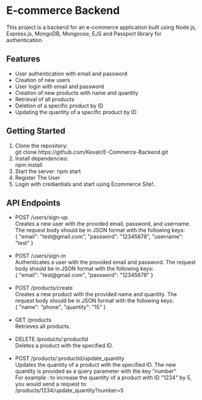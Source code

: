 <h1>E-commerce Backend</h1>
<p>This project is a backend for an e-commerce application built using Node.js, Express.js, MongoDB, Mongoose, EJS and Passport library for authentication.</p>

<h2>Features</h2>
<ul>
<li>User authentication with email and password</li>
<li>Creation of new users</li>
<li>User login with email and password</li>
<li>Creation of new products with name and quantity</li>
<li>Retrieval of all products</li>
<li>Deletion of a specific product by ID</li>
<li>Updating the quantity of a specific product by ID</li>
</ul>

<h2>Getting Started</h2>
<ol>
<li>Clone the repository: <br> git clone https://github.com/Kevalr/E-Commerce-Backend.git
</li>
<li>Install dependencies: <br> npm install</li>
<li>Start the server: npm start<br> </li>
<li>Register The User</li>
<li>Login with crediantials and start using Ecommerce Site!..</li>
</ol>

<h2>API Endpoints</h2>
<ul>
  <li>
     POST /users/sign-up <br>
     Creates a new user with the provided email, password, and username. The request body should be in JSON format with the following keys: <br>
     {
    "email": "test@gmail.com",
    "password": "12345678",
    "username": "test"
}
  </li>
  <br>
  <li>
     POST /users/sign-in <br>
     Authenticates a user with the provided email and password. The request body should be in JSON format with the following keys: <br>
     {
    "email": "test@gmail.com",
    "password": "12345678"
}
  </li>
  <br>
  <li>
     POST /products/create <br>
     Creates a new product with the provided name and quantity. The request body should be in JSON format with the following keys: <br>
     {
    "name": "phone",
    "quantity": "15"
    }
  </li>
  <br>
  <li> 
  GET /products
  <br />
  Retrieves all products.
  </li>
  <br>
  <li> 
    DELETE /products/:productId
  <br />
    Deletes a product with the specified ID.
  </li>
  <br>
  <li> 
  POST /products/:productId/update_quantity
  <br />
  Updates the quantity of a product with the specified ID. The new quantity is provided as a query parameter with the key "number"
  <br />
  For example :  to increase the quantity of a product with ID "1234" by 5, you would send a request to: <br>
  /products/1234/update_quantity?number=5
  </li>
</ul>
